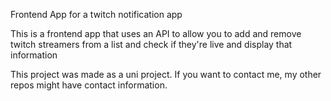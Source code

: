 Frontend App for a twitch notification app

This is a frontend app that uses an API to allow you to add and remove twitch streamers from a list and 
check if they're live and display that information

This project was made as a uni project. 
If you want to contact me, my other repos might have contact information.